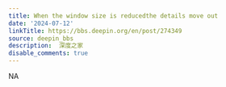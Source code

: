 ```yaml
---
title: When the window size is reducedthe details move out
date: '2024-07-12'
linkTitle: https://bbs.deepin.org/en/post/274349
source: deepin_bbs
description:  深度之家 
disable_comments: true
---
```

NA

